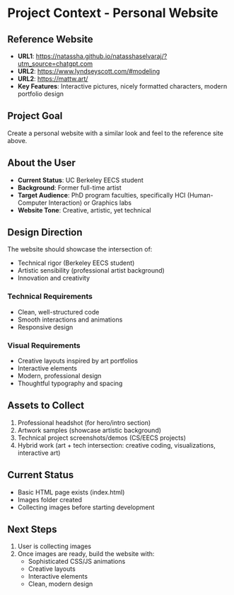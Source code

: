 # Project Context - Personal Website

## Reference Website
- **URL1**: https://natassha.github.io/natasshaselvaraj/?utm_source=chatgpt.com
- **URL2**: https://www.lyndseyscott.com/#modeling
- **URL2**: https://mattw.art/
- **Key Features**: Interactive pictures, nicely formatted characters, modern portfolio design

## Project Goal
Create a personal website with a similar look and feel to the reference site above.

## About the User
- **Current Status**: UC Berkeley EECS student
- **Background**: Former full-time artist
- **Target Audience**: PhD program faculties, specifically HCI (Human-Computer Interaction) or Graphics labs
- **Website Tone**: Creative, artistic, yet technical

## Design Direction
The website should showcase the intersection of:
- Technical rigor (Berkeley EECS student)
- Artistic sensibility (professional artist background)
- Innovation and creativity

### Technical Requirements
- Clean, well-structured code
- Smooth interactions and animations
- Responsive design

### Visual Requirements
- Creative layouts inspired by art portfolios
- Interactive elements
- Modern, professional design
- Thoughtful typography and spacing

## Assets to Collect
1. Professional headshot (for hero/intro section)
2. Artwork samples (showcase artistic background)
3. Technical project screenshots/demos (CS/EECS projects)
4. Hybrid work (art + tech intersection: creative coding, visualizations, interactive art)

## Current Status
- Basic HTML page exists (index.html)
- Images folder created
- Collecting images before starting development

## Next Steps
1. User is collecting images
2. Once images are ready, build the website with:
   - Sophisticated CSS/JS animations
   - Creative layouts
   - Interactive elements
   - Clean, modern design
